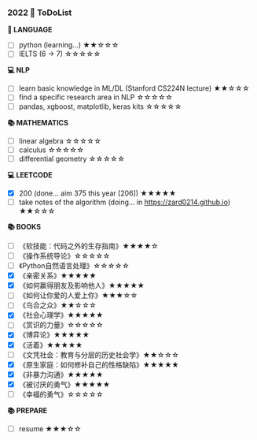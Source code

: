 ### 2022  🚩 ToDoList

**📰 LANGUAGE**

* [ ] python (learning...) ★★☆☆☆
* [ ] IELTS (6 -> 7) ☆☆☆☆☆

**💻 NLP**

* [ ] learn basic knowledge in ML/DL (Stanford CS224N lecture) ★★☆☆☆
* [ ] find a specific research area in NLP ☆☆☆☆☆
* [ ] pandas, xgboost, matplotlib, keras kits  ☆☆☆☆☆

**📚 MATHEMATICS**

* [ ] linear algebra ☆☆☆☆☆
* [ ] calculus ☆☆☆☆☆
* [ ] differential geometry ☆☆☆☆☆ 

**💻 LEETCODE**

* [x] 200 (done... aim 375 this year [206]) ★★★★★
* [ ] take notes of the algorithm (doing... in https://zard0214.github.io) ★★☆☆☆

**📚 BOOKS**

* [ ] 《软技能：代码之外的生存指南》★★★★☆
* [ ] 《操作系统导论》☆☆☆☆☆
* [ ] 《Python自然语言处理》☆☆☆☆☆
* [x] 《亲密关系》★★★★★
* [x] 《如何赢得朋友及影响他人》★★★★★
* [ ] 《如何让你爱的人爱上你》★★★☆☆
* [ ] 《乌合之众》★★☆☆☆
* [x] 《社会心理学》★★★★★
* [ ] 《赏识的力量》☆☆☆☆☆
* [x] 《博弈论》★★★★★
* [x] 《活着》★★★★★
* [ ] 《文凭社会：教育与分层的历史社会学》★★☆☆☆
* [x] 《原生家庭：如何修补自己的性格缺陷》★★★★★
* [x] 《非暴力沟通》★★★★★
* [x] 《被讨厌的勇气》★★★★★
* [ ] 《幸福的勇气》☆☆☆☆☆

**📚 PREPARE**

* [ ] resume ★★★☆☆


